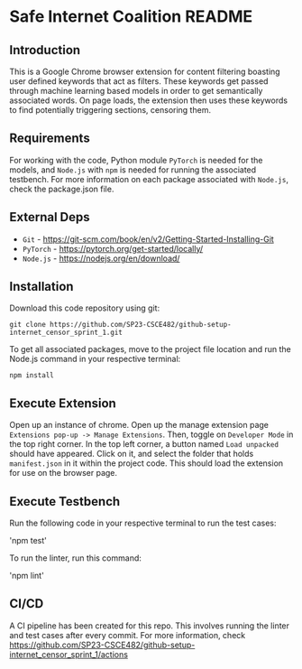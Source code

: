 # Safe Internet Coalition README

## Introduction

This is a Google Chrome browser extension for content filtering boasting user defined keywords that act as filters. These keywords get passed through machine learning based models in order to get semantically associated words. On page loads, the extension then uses these keywords to find potentially triggering sections, censoring them.

## Requirements

For working with the code, Python module `PyTorch` is needed for the models, and `Node.js` with `npm` is needed for running the associated testbench. For more information on each package associated with `Node.js`, check the package.json file.

## External Deps

- `Git` - https://git-scm.com/book/en/v2/Getting-Started-Installing-Git
- `PyTorch` - https://pytorch.org/get-started/locally/
- `Node.js` - https://nodejs.org/en/download/

## Installation

Download this code repository using git:

`git clone https://github.com/SP23-CSCE482/github-setup-internet_censor_sprint_1.git`

To get all associated packages, move to the project file location and run the Node.js command in your respective terminal:

`npm install`

## Execute Extension

Open up an instance of chrome. Open up the manage extension page `Extensions pop-up -> Manage Extensions`. Then, toggle on `Developer Mode` in the top right corner. In the top left corner, a button named `Load unpacked` should have appeared. Click on it, and select the folder that holds `manifest.json` in it within the project code. This should load the extension for use on the browser page.

## Execute Testbench

Run the following code in your respective terminal to run the test cases:

'npm test'

To run the linter, run this command:

'npm lint'

## CI/CD

A CI pipeline has been created for this repo. This involves running the linter and test cases after every commit. For more information, check https://github.com/SP23-CSCE482/github-setup-internet_censor_sprint_1/actions
